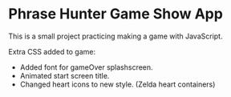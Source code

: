 # Phrase Hunter Game Show App
This is a small project practicing making a game with JavaScript.

Extra CSS added to game:
 - Added font for gameOver splashscreen.
 - Animated start screen title.
 - Changed heart icons to new style. (Zelda heart containers)

